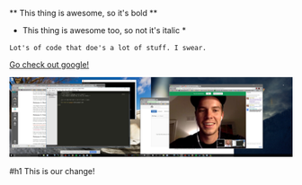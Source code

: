 ** This thing is awesome, so it's bold **
* This thing is awesome too, so not it's italic *

```
Lot's of code that doe's a lot of stuff. I swear.
```
[Go check out google!](www.google.com)

![working on gps picture](gps.jpg)

#h1 This is our change!
